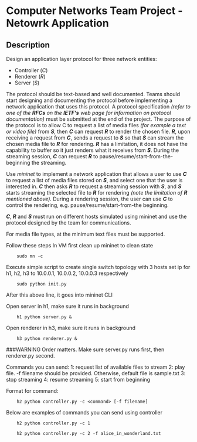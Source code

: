 # Computer Networks Team Project - Netowrk Application

## Description

Design an application layer protocol for three network entities:
* Controller (*C*)
* Renderer (*R*)
* Server (*S*)

The protocol should be text-based and well documented.
Teams should start designing and documenting the protocol before implementing a network application that uses this protocol.
A protocol specification *(refer to one of the **RFCs** on the **IETF's** web page for information on protocol documentation)* must be submitted at the end of the project.
The purpose of the protocol is to allow C to request a list of media files *(for example a text or video file)* from ***S***, then  ***C*** can request ***R*** to render the chosen file.
***R***, upon receiving a request from ***C***, sends a request to ***S*** so that ***S*** can stream the chosen media file to ***R*** for rendering.
***R*** has a limitation, it does not have the capability to buffer so it just renders what it receives from ***S***.
During the streaming session, ***C*** can request ***R*** to pause/resume/start-from-the-beginning the streaming.

Use *mininet* to implement a network application that allows a user to use ***C*** to request a list of media files stored on ***S***, and select one that the user is interested in.
***C*** then asks ***R*** to request a streaming session with ***S***, and ***S*** starts streaming the selected file to ***R*** for rendering *(note the limitation of ***R*** mentioned above).*
During a rendering session, the user can use ***C*** to control the rendering, e.g. pause/resume/start-from-the beginning. 

***C***, ***R*** and ***S*** must run on different hosts simulated using mininet and use the protocol designed by the team for communications.

For media file types, at the minimum text files must be supported.

Follow these steps 
In VM
first clean up mininet to clean state
```
    sudo mn -c
```
Execute simple script to create single switch topology with 3 hosts
set ip for h1, h2, h3 to 10.0.0.1, 10.0.0.2, 10.0.0.3 respectively
```
    sudo python init.py
```

After this above line, it goes into mininet CLI

Open server in h1, make sure it runs in background
```
    h1 python server.py &
```
Open renderer in h3, make sure it runs in background
``` 
    h3 python renderer.py &
```
###WARNING
Order matters. Make sure server.py runs first, then renderer.py second. 

Commands you can send:
1: request list of available files to stream
2: play file. -f filename should be provided. Otherwise, default file is sample.txt
3: stop streaming
4: resume streaming
5: start from beginning

Format for command:
```
    h2 python controller.py -c <command> [-f filename]
```
Below are examples of commands you can send using controller


```
    h2 python controller.py -c 1
```
```
    h2 python controller.py -c 2 -f alice_in_wonderland.txt
```
